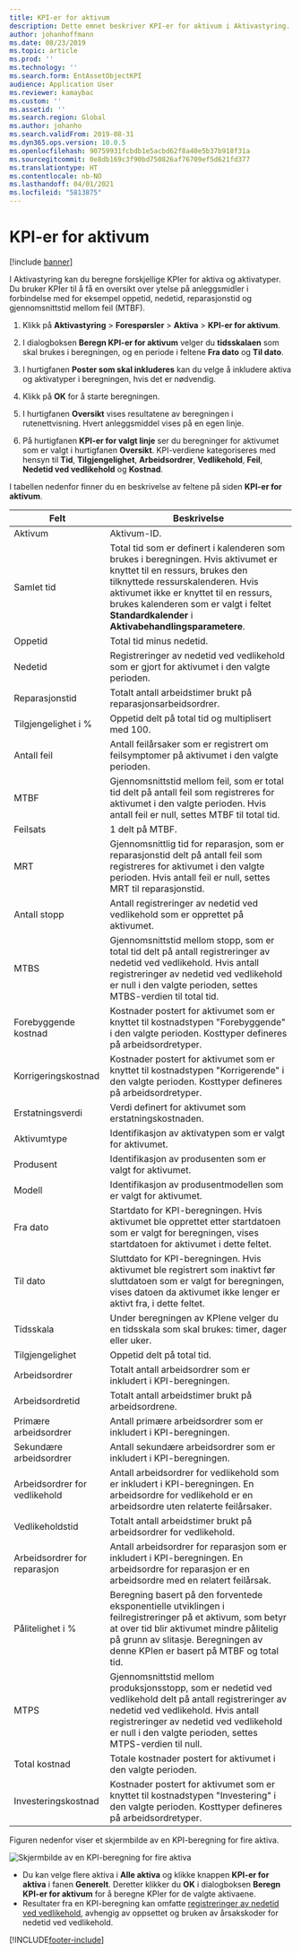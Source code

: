 ```yaml
---
title: KPI-er for aktivum
description: Dette emnet beskriver KPI-er for aktivum i Aktivastyring.
author: johanhoffmann
ms.date: 08/23/2019
ms.topic: article
ms.prod: ''
ms.technology: ''
ms.search.form: EntAssetObjectKPI
audience: Application User
ms.reviewer: kamaybac
ms.custom: ''
ms.assetid: ''
ms.search.region: Global
ms.author: johanho
ms.search.validFrom: 2019-08-31
ms.dyn365.ops.version: 10.0.5
ms.openlocfilehash: 90759931fcbdb1e5acbd62f8a40e5b37b918f31a
ms.sourcegitcommit: 0e8db169c3f90bd750826af76709ef5d621fd377
ms.translationtype: HT
ms.contentlocale: nb-NO
ms.lasthandoff: 04/01/2021
ms.locfileid: "5813875"
---
```

# <a name="asset-kpis"></a>KPI-er for aktivum

[!include [banner](../../includes/banner.md)]

 

I Aktivastyring kan du beregne forskjellige KPIer for aktiva og aktivatyper. Du bruker KPIer til å få en oversikt over ytelse på anleggsmidler i forbindelse med for eksempel oppetid, nedetid, reparasjonstid og gjennomsnittstid mellom feil (MTBF).

1. Klikk på **Aktivastyring** > **Forespørsler** > **Aktiva** > **KPI-er for aktivum**.

2. I dialogboksen **Beregn KPI-er for aktivum** velger du **tidsskalaen** som skal brukes i beregningen, og en periode i feltene **Fra dato** og **Til dato**. 

3. I hurtigfanen **Poster som skal inkluderes** kan du velge å inkludere aktiva og aktivatyper i beregningen, hvis det er nødvendig.

4. Klikk på **OK** for å starte beregningen.

5. I hurtigfanen **Oversikt** vises resultatene av beregningen i rutenettvisning. Hvert anleggsmiddel vises på en egen linje.

6. På hurtigfanen **KPI-er for valgt linje** ser du beregninger for aktivumet som er valgt i hurtigfanen **Oversikt**. KPI-verdiene kategoriseres med hensyn til **Tid**, **Tilgjengelighet**, **Arbeidsordrer**, **Vedlikehold**, **Feil**, **Nedetid ved vedlikehold** og **Kostnad**.

I tabellen nedenfor finner du en beskrivelse av feltene på siden **KPI-er for aktivum**.

| Felt                   | Beskrivelse                                                                                                                                                                                                                                                                                           |
|-------------------------|-------------------------------------------------------------------------------------------------------------------------------------------------------------------------------------------------------------------------------------------------------------------------------------------------------|
| Aktivum                   | Aktivum-ID.                                                                                                                                                                                                                                                                                             |
| Samlet tid              | Total tid som er definert i kalenderen som brukes i beregningen. Hvis aktivumet er knyttet til en ressurs, brukes den tilknyttede ressurskalenderen. Hvis aktivumet ikke er knyttet til en ressurs, brukes kalenderen som er valgt i feltet **Standardkalender** i **Aktivabehandlingsparametere**. |
| Oppetid                  | Total tid minus nedetid.                                                                                                                                                                                                                                                                            |
| Nedetid                | Registreringer av nedetid ved vedlikehold som er gjort for aktivumet i den valgte perioden.                                                                                                                                                                                                                              |
| Reparasjonstid             | Totalt antall arbeidstimer brukt på reparasjonsarbeidsordrer.                                                                                                                                                                                                                                            |
| Tilgjengelighet i %          | Oppetid delt på total tid og multiplisert med 100.                                                                                                                                                                                                                                                   |
| Antall feil        | Antall feilårsaker som er registrert om feilsymptomer på aktivumet i den valgte perioden.                                                                                                                                                                                                             |
| MTBF                    | Gjennomsnittstid mellom feil, som er total tid delt på antall feil som registreres for aktivumet i den valgte perioden. Hvis antall feil er null, settes MTBF til total tid.                                                                                                                   |
| Feilsats               | 1 delt på MTBF.                                                                                                                                                                                                                                                                                    |
| MRT                     | Gjennomsnittlig tid for reparasjon, som er reparasjonstid delt på antall feil som registreres for aktivumet i den valgte perioden. Hvis antall feil er null, settes MRT til reparasjonstid.                                                                                                                           |
| Antall stopp         | Antall registreringer av nedetid ved vedlikehold som er opprettet på aktivumet.                                                                                                                                                                                                                                     |
| MTBS                    | Gjennomsnittstid mellom stopp, som er total tid delt på antall registreringer av nedetid ved vedlikehold. Hvis antall registreringer av nedetid ved vedlikehold er null i den valgte perioden, settes MTBS-verdien til total tid.                                                                                      |
| Forebyggende kostnad         | Kostnader postert for aktivumet som er knyttet til kostnadstypen "Forebyggende" i den valgte perioden. Kosttyper defineres på arbeidsordretyper.                                                                                                                                                                       |
| Korrigeringskostnad         | Kostnader postert for aktivumet som er knyttet til kostnadstypen "Korrigerende" i den valgte perioden. Kosttyper defineres på arbeidsordretyper.                                                                                                                                                                       |
| Erstatningsverdi       | Verdi definert for aktivumet som erstatningskostnaden.                                                                                                                                                                                                                                                  |
| Aktivumtype             | Identifikasjon av aktivatypen som er valgt for aktivumet.                                                                                                                                                                                                                                             |
| Produsent           | Identifikasjon av produsenten som er valgt for aktivumet.                                                                                                                                                                                                                                                 |
| Modell                   | Identifikasjon av produsentmodellen som er valgt for aktivumet.                                                                                                                                                                                                                                           |
| Fra dato               | Startdato for KPI-beregningen. Hvis aktivumet ble opprettet etter startdatoen som er valgt for beregningen, vises startdatoen for aktivumet i dette feltet.                                                                                                                                  |
| Til dato                 | Sluttdato for KPI-beregningen. Hvis aktivumet ble registrert som inaktivt før sluttdatoen som er valgt for beregningen, vises datoen da aktivumet ikke lenger er aktivt fra, i dette feltet.                                                                                               |
| Tidsskala              | Under beregningen av KPIene velger du en tidsskala som skal brukes: timer, dager eller uker.                                                                                                                                                                                                            |
| Tilgjengelighet            | Oppetid delt på total tid.                                                                                                                                                                                                                                                                         |
| Arbeidsordrer             | Totalt antall arbeidsordrer som er inkludert i KPI-beregningen.                                                                                                                                                                                                                                          |
| Arbeidsordretid         | Totalt antall arbeidstimer brukt på arbeidsordrene.                                                                                                                                                                                                                                               |
| Primære arbeidsordrer     | Antall primære arbeidsordrer som er inkludert i KPI-beregningen.                                                                                                                                                                                                                                        |
| Sekundære arbeidsordrer   | Antall sekundære arbeidsordrer som er inkludert i KPI-beregningen.                                                                                                                                                                                                                                      |
| Arbeidsordrer for vedlikehold | Antall arbeidsordrer for vedlikehold som er inkludert i KPI-beregningen. En arbeidsordre for vedlikehold er en arbeidsordre uten relaterte feilårsaker.                                                                                                                                                             |
| Vedlikeholdstid        | Totalt antall arbeidstimer brukt på arbeidsordrer for vedlikehold.                                                                                                                                                                                                                                       |
| Arbeidsordrer for reparasjon      | Antall arbeidsordrer for reparasjon som er inkludert i KPI-beregningen. En arbeidsordre for reparasjon er en arbeidsordre med en relatert feilårsak.                                                                                                                                                                        |
| Pålitelighet i %           | Beregning basert på den forventede eksponentielle utviklingen i feilregistreringer på et aktivum, som betyr at over tid blir aktivumet mindre pålitelig på grunn av slitasje. Beregningen av denne KPIen er basert på MTBF og total tid.                                                            |
| MTPS                    | Gjennomsnittstid mellom produksjonsstopp, som er nedetid ved vedlikehold delt på antall registreringer av nedetid ved vedlikehold. Hvis antall registreringer av nedetid ved vedlikehold er null i den valgte perioden, settes MTPS-verdien til null.                                                                               |
| Total kostnad              | Totale kostnader postert for aktivumet i den valgte perioden.                                                                                                                                                                                                                                              |
| Investeringskostnad         | Kostnader postert for aktivumet som er knyttet til kostnadstypen "Investering" i den valgte perioden. Kosttyper defineres på arbeidsordretyper.                                                                                                                                                                       |

Figuren nedenfor viser et skjermbilde av en KPI-beregning for fire aktiva.

![Skjermbilde av en KPI-beregning for fire aktiva](media/11-controlling-and-reporting.png)

- Du kan velge flere aktiva i **Alle aktiva** og klikke knappen **KPI-er for aktiva** i fanen **Generelt**. Deretter klikker du **OK** i dialogboksen **Beregn KPI-er for aktivum** for å beregne KPIer for de valgte aktivaene.  
- Resultater fra en KPI-beregning kan omfatte [registreringer av nedetid ved vedlikehold](../work-orders/maintenance-downtime.md), avhengig av oppsettet og bruken av årsakskoder for nedetid ved vedlikehold. 



[!INCLUDE[footer-include](../../../includes/footer-banner.md)]